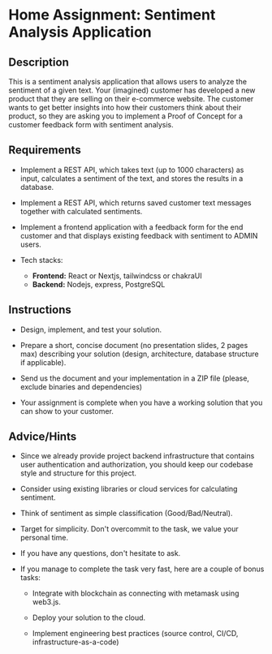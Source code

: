 # Home Assignment: Sentiment Analysis Application

## Description

This is a sentiment analysis application that allows users to analyze the sentiment of a given text.
Your (imagined) customer has developed a new product that they are selling on their e-commerce website.
The customer wants to get better insights into how their customers think about their product, so they are asking you to implement a Proof of Concept for a customer feedback form with sentiment analysis.

## Requirements

   - Implement a REST API, which takes text (up to 1000 characters) as input, calculates a sentiment of the text, and stores the results in a database.

   - Implement a REST API, which returns saved customer text messages together with calculated sentiments.

   - Implement a frontend application with a feedback form for the end customer and that displays existing feedback with sentiment to ADMIN users.

   - Tech stacks:
        - **Frontend:** React or Nextjs, tailwindcss or chakraUI
        - **Backend:** Nodejs, express, PostgreSQL

## Instructions

   - Design, implement, and test your solution.

   - Prepare a short, concise document (no presentation slides, 2 pages max) describing your solution (design, architecture, database structure if applicable).

   - Send us the document and your implementation in a ZIP file (please, exclude binaries and dependencies)

   - Your assignment is complete when you have a working solution that you can show to your customer.

## Advice/Hints

   - Since we already provide project backend infrastructure that contains user authentication and authorization, you should keep our codebase style and structure for this project.

   - Consider using existing libraries or cloud services for calculating sentiment.

   - Think of sentiment as simple classification (Good/Bad/Neutral).

   - Target for simplicity. Don't overcommit to the task, we value your personal time.

   - If you have any questions, don't hesitate to ask.

   - If you manage to complete the task very fast, here are a couple of bonus tasks:

        - Integrate with blockchain as connecting with metamask using web3.js.

        - Deploy your solution to the cloud.

        - Implement engineering best practices (source control, CI/CD, infrastructure-as-a-code)

